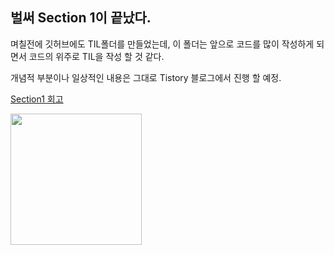 벌써 Section 1이 끝났다. 
----

며칠전에 깃허브에도 TIL폴더를 만들었는데, 이 폴더는 앞으로 코드를 많이 작성하게 되면서 코드의 위주로 TIL을 작성 할 것 같다.

개념적 부분이나 일상적인 내용은 그대로 Tistory 블로그에서 진행 할 예정. 

[Section1 회고](https://danc9921.tistory.com/88)


<img src="https://img1.daumcdn.net/thumb/R1280x0/?scode=mtistory2&fname=https%3A%2F%2Fblog.kakaocdn.net%2Fdn%2FbF8XSg%2FbtrCWNbGQXw%2FlaxgoJKonJXrV8IJQWXBuK%2Fimg.png" width="210" height="210">
